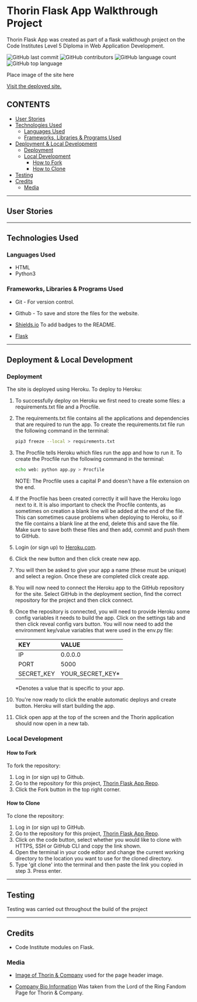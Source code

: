 # Thorin Flask App Walkthrough Project

Thorin Flask App was created as part of a flask walkthough project on the Code Institutes Level 5 Diploma in Web Application Development.

![GitHub last commit](https://img.shields.io/github/last-commit/kera-cudmore/thorin-flask-app?style=for-the-badge)
![GitHub contributors](https://img.shields.io/github/contributors/kera-cudmore/thorin-flask-app?color=yellow&style=for-the-badge)
![GitHub language count](https://img.shields.io/github/languages/count/kera-cudmore/thorin-flask-app?color=orange&style=for-the-badge)
![GitHub top language](https://img.shields.io/github/languages/top/kera-cudmore/thorin-flask-app?style=for-the-badge)

Place image of the site here

[Visit the deployed site.](https://thorin-flask-app-walkthrough-1.herokuapp.com/)

## CONTENTS

* [User Stories](#user-stories)
* [Technologies Used](#technologies-used)
  * [Languages Used](#languages-used)
  * [Frameworks, Libraries & Programs Used](#frameworks-libraries--programs-used)
* [Deployment & Local Development](#deployment--local-development)
  * [Deployment](#deployment)
  * [Local Development](#local-development)
    * [How to Fork](#how-to-fork)
    * [How to Clone](#how-to-clone)
* [Testing](#testing)
* [Credits](#credits)
  * [Media](#media)

- - -

## User Stories

- - -

## Technologies Used

### Languages Used

* HTML
* Python3

### Frameworks, Libraries & Programs Used

* Git - For version control.

* Github - To save and store the files for the website.

* [Shields.io](https://shields.io/) To add badges to the README.

* [Flask](https://flask.palletsprojects.com/en/2.1.x/)

- - -

## Deployment & Local Development

### Deployment

The site is deployed using Heroku. To deploy to Heroku:

1. To successfully deploy on Heroku we first need to create some files: a requirements.txt file and a Procfile.

2. The requirements.txt file contains all the applications and dependencies that are required to run the app. To create the requirements.txt file run the following command in the terminal:

    ```bash
    pip3 freeze --local > requirements.txt
    ```

3. The Procfile tells Heroku which files run the app and how to run it. To create the Procfile run the following command in the terminal:

    ```bash
    echo web: python app.py > Procfile
    ```

    NOTE: The Procfile uses a capital P and doesn't have a file extension on the end.

4. If the Procfile has been created correctly it will have the Heroku logo next to it. It is also important to check the Procfile contents, as sometimes on creation a blank line will be added at the end of the file. This can sometimes cause problems when deploying to Heroku, so if the file contains a blank line at the end, delete this and save the file. Make sure to save both these files and then add, commit and push them to GitHub.

5. Login (or sign up) to [Heroku.com](https://www.heroku.com).

6. Click the new button and then click create new app.

7. You will then be asked to give your app a name (these must be unique) and select a region. Once these are completed click create app.

8. You will now need to connect the Heroku app to the GitHub repository for the site. Select GitHub in the deployment section, find the correct repository for the project and then click connect.

9. Once the repository is connected, you will need to provide Heroku some config variables it needs to build the app. Click on the settings tab and then click reveal config vars button. You will now need to add the environment key/value variables that were used in the env.py file:

    | KEY | VALUE |
    | :-- | :-- |
    | IP | 0.0.0.0 |
    | PORT | 5000 |
    | SECRET_KEY| YOUR_SECRET_KEY* |

    *Denotes a value that is specific to your app.

10. You're now ready to click the enable automatic deploys and create button. Heroku will start building the app.

11. Click open app at the top of the screen and the Thorin application should now open in a new tab.

### Local Development

#### How to Fork

To fork the repository:

1. Log in (or sign up) to Github.
2. Go to the repository for this project, [Thorin Flask App Repo](https://github.com/kera-cudmore/thorin-flask-app).
3. Click the Fork button in the top right corner.

#### How to Clone

To clone the repository:

1. Log in (or sign up) to GitHub.
2. Go to the repository for this project, [Thorin Flask App Repo](https://github.com/kera-cudmore/thorin-flask-app).
3. Click on the code button, select whether you would like to clone with HTTPS, SSH or GitHub CLI and copy the link shown.
4. Open the terminal in your code editor and change the current working directory to the location you want to use for the cloned directory.
5. Type 'git clone' into the terminal and then paste the link you copied in step 3. Press enter.

- - -

## Testing

Testing was carried out throughout the build of the project

- - -

## Credits

* Code Institute modules on Flask.

### Media

* [Image of Thorin & Company](https://images-wixmp-ed30a86b8c4ca887773594c2.wixmp.com/f/fadc668e-5f6a-4648-9d27-e91eb6973da7/d5nay7b-9991c1db-0f4a-4f3f-a95a-0b53947a14f9.png?token=eyJ0eXAiOiJKV1QiLCJhbGciOiJIUzI1NiJ9.eyJzdWIiOiJ1cm46YXBwOjdlMGQxODg5ODIyNjQzNzNhNWYwZDQxNWVhMGQyNmUwIiwiaXNzIjoidXJuOmFwcDo3ZTBkMTg4OTgyMjY0MzczYTVmMGQ0MTVlYTBkMjZlMCIsIm9iaiI6W1t7InBhdGgiOiJcL2ZcL2ZhZGM2NjhlLTVmNmEtNDY0OC05ZDI3LWU5MWViNjk3M2RhN1wvZDVuYXk3Yi05OTkxYzFkYi0wZjRhLTRmM2YtYTk1YS0wYjUzOTQ3YTE0ZjkucG5nIn1dXSwiYXVkIjpbInVybjpzZXJ2aWNlOmZpbGUuZG93bmxvYWQiXX0.eknvKAWOPVaW_j6s7cbG6EKi-TGwolEaaTetCmjNYUA) used for the page header image.

* [Company Bio Information](https://lotr.fandom.com/wiki/Thorin_and_Company) Was taken from the Lord of the Ring Fandom Page for Thorin & Company.
